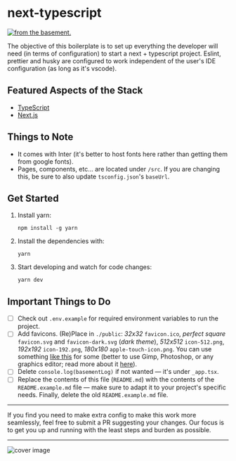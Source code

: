 # next-typescript

[![from the basement.](https://basement.studio/gh-badge.svg)](https://basement.studio)

The objective of this boilerplate is to set up everything the developer will need (in terms of configuration) to start a next + typescript project. Eslint, prettier and husky are configured to work independent of the user's IDE configuration (as long as it's vscode).

## Featured Aspects of the Stack

- [TypeScript](https://www.typescriptlang.org/)
- [Next.js](https://nextjs.org/)

## Things to Note

- It comes with Inter (it's better to host fonts here rather than getting them from google fonts).
- Pages, components, etc... are located under `/src`. If you are changing this, be sure to also update `tsconfig.json`'s `baseUrl`.

## Get Started

1. Install yarn:

   ```
   npm install -g yarn
   ```

2. Install the dependencies with:

   ```
   yarn
   ```

3. Start developing and watch for code changes:

   ```
   yarn dev
   ```

## Important Things to Do

- [ ] Check out `.env.example` for required environment variables to run the project.
- [ ] Add favicons. (Re)Place in `./public`: _32x32_ `favicon.ico`, _perfect square_ `favicon.svg` and `favicon-dark.svg` (_dark theme_), _512x512_ `icon-512.png`, _192x192_ `icon-192.png`, _180x180_ `apple-touch-icon.png`. You can use something [like this](https://realfavicongenerator.net/) for some (better to use Gimp, Photoshop, or any graphics editor; read more about it [here](https://evilmartians.com/chronicles/how-to-favicon-in-2021-six-files-that-fit-most-needs)).
- [ ] Delete `console.log(basementLog)` if not wanted — it's under `_app.tsx`.
- [ ] Replace the contents of this file (`README.md`) with the contents of the `README.example.md` file — make sure to adapt it to your project's specific needs. Finally, delete the old `README.example.md` file.

---

If you find you need to make extra config to make this work more seamlessly, feel free to submit a PR suggesting your changes. Our focus is to get you up and running with the least steps and burden as possible.

---

![cover image](https://github.com/basementstudio/next-typescript/raw/main/public/og.png 'We Make Cool Sh*t That Performs')

